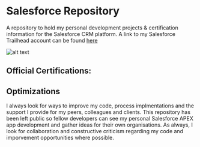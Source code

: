 # Salesforce Repository

A repository to hold my personal development projects & certification information for the Salesforce CRM platform. A link to my Salesforce Trailhead account can be found <a target="_blank" href="https://trailblazer.me/id/dunn0139">here</a>


![alt text](https://github.com/Pyr1te/CRM-Development-Salesforce/blob/main/Trailhead.jpg?raw=true)
      

## Official Certifications:


## Optimizations

I always look for ways to improve my code, process implmentations and the support I provide for my peers, colleagues and clients. This repository has been left public so fellow developers can see my personal Salesforce APEX app development and gather ideas for their own organisations. As always, I look for collaboration and constructive criticism regarding my code and imporvement opportunities where possible.
